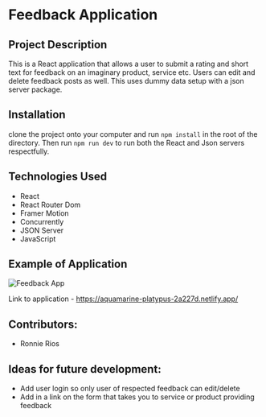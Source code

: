 # Feedback Application

## Project Description
This is a React application that allows a user to submit a rating and short text for feedback on an imaginary product, service etc. Users can edit and delete feedback posts as well. This uses dummy data setup with a json server package.

## Installation
clone the project onto your computer and run `npm install` in the root of the directory. Then run `npm run dev` to run both the React and Json servers respectfully.

## Technologies Used
* React
* React Router Dom
* Framer Motion
* Concurrently
* JSON Server
* JavaScript

## Example of Application
![Feedback App](https://user-images.githubusercontent.com/79483108/164022811-c8da54ab-7c61-4629-951c-0468d88680fd.gif)

Link to application - https://aquamarine-platypus-2a227d.netlify.app/

## Contributors:
* Ronnie Rios

## Ideas for future development:
* Add user login so only user of respected feedback can edit/delete
* Add in a link on the form that takes you to service or product providing feedback
